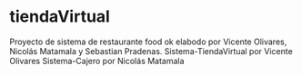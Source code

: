 # tiendaVirtual
 Proyecto de sistema de restaurante food ok elabodo por Vicente Olivares, Nicolás Matamala y Sebastian Pradenas.
Sistema-TiendaVirtual por Vicente Olivares
Sistema-Cajero por Nicolás Matamala
